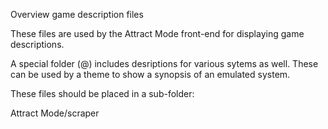 Overview game description files

These files are used by the Attract Mode front-end for displaying game descriptions.

A special folder (@) includes desriptions for various sytems as well. These can be used by a theme to show a synopsis of an emulated system.

These files should be placed in a sub-folder:

Attract Mode/scraper
